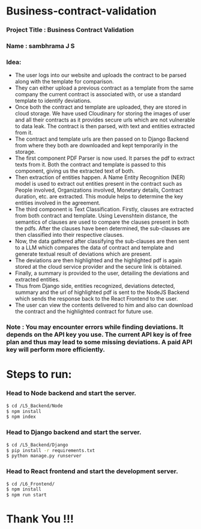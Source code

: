 # Business-contract-validation

### Project Title : Business Contract Validation

### Name : sambhrama J S

### Idea:

-   The user logs into our website and uploads the contract to be parsed along with the template for comparison.
-   They can either upload a previous contract as a template from the same company the current contract is associated with, or use a standard template to identify deviations.  
-   Once both the contract and template are uploaded, they are stored in cloud storage. We have used Cloudinary for storing the images of user and all their contracts as it provides secure urls which are not vulnerable to data leak. The contract is then parsed, with text and entities extracted from it.  
-   The contract and template urls are then passed on to Django Backend from where they both are downloaded and kept temporarily in the storage.  
-   The first component PDF Parser is now used. It parses the pdf to extract texts from it. Both the contract and template is passed to this component, giving us the extracted text of both.  
-   Then extraction of entities happen. A Name Entity Recognition (NER) model is used to extract out entities present in the contract such as People involved, Organizations involved, Monetary details, Contract duration, etc. are extracted. This module helps to determine the key entities involved in the agreement.  
-   The third component is Text Classification. Firstly, clauses are extracted from both contract and template. Using Levenshtein distance, the semantics of clauses are used to compare the clauses present in both the pdfs. After the clauses have been determined, the sub-clauses are then classified into their respective clauses.  
-   Now, the data gathered after classifying the sub-clauses are then sent to a LLM which compares the data of contract and template and generate textual result of deviations which are present.  
-   The deviations are then highlighted and the highlighted pdf is again stored at the cloud service provider and the secure link is obtained.  
-   Finally, a summary is provided to the user, detailing the deviations and extracted entities.  
-   Thus from Django side, entities recognized, deviations detected, summary and the url of highlighted pdf is sent to the NodeJS Backend which sends the response back to the React Frontend to the user.  
-   The user can view the contents delivered to him and also can download the contract and the highlighted contract for future use.  
  

### Note : You may encounter errors while finding deviations. It depends on the API key you use. The current API key is of free plan and thus may lead to some missing deviations. A paid API key will perform more efficiently.

# Steps to run:

### Head to Node backend and start the server.

```bash
$ cd /L5_Backend/Node
$ npm install
$ npm index
```

### Head to Django backend and start the server.

```bash
$ cd /L5_Backend/Django
$ pip install -r requirements.txt
$ python manage.py runserver
```


### Head to React frontend and start the development server.

```bash
$ cd /L6_Frontend/
$ npm install
$ npm run start
```

# Thank You !!!


